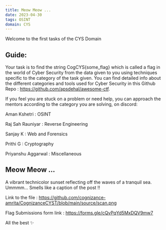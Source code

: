 ```yaml
---
title: Meow Meow ...
date: 2023-04-30
tags: OSINT
domain: CYS
---
```


Welcome to the first tasks of the CYS Domain
## Guide:

Your task is to find the string CogCYS{some_flag} which is called a flag in the world of Cyber Security from the data given to you using techniques specific to the category of the task given. You can find detailed info about the different categories and tools used for Cyber Security in this Github Repo : https://github.com/apsdehal/awesome-ctf.

If you feel you are stuck on a problem or need help, you can approach the mentors according to the category you are solving, on discord:

Aman Kshetri : OSINT

Raj Sah Rauniyar : Reverse Engineering

Sanjay K : Web and Forensics

Prithi G : Cryptography

Priyanshu Aggarwal : Miscellaneous

## Meow Meow ...

A vibrant technicolor sunset reflecting off the waves of a tranquil sea.
Ummmm... Smells like a caption of the post !!

Link to the file :
https://github.com/cognizance-amrita/CognizanceCYST/blob/main/source/scan.png

Flag Submissions form link :
https://forms.gle/cQvPqYd5MxDQV9mw7

All the best ✨
